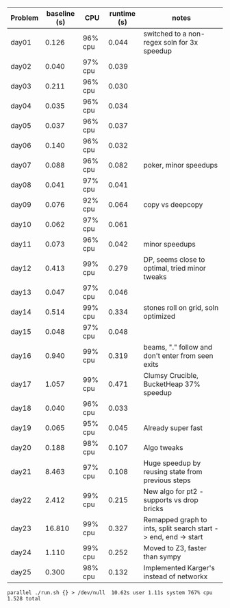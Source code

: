 | Problem | baseline (s) | CPU | runtime (s) | notes |
| --- | --- | --- | --- | --- |
|day01|0.126|96% cpu |0.044 | switched to a non-regex soln for 3x speedup |
|day02|0.040|97% cpu |0.039 |
|day03|0.211|96% cpu |0.030 |
|day04|0.035|96% cpu |0.034 |
|day05|0.037|96% cpu |0.037 |
|day06|0.140|96% cpu |0.032 |
|day07|0.088|96% cpu |0.082 | poker, minor speedups |
|day08|0.041|97% cpu |0.041 |
|day09|0.076|92% cpu |0.064 | copy vs deepcopy |
|day10|0.062|97% cpu |0.061 |
|day11|0.073|96% cpu |0.042 | minor speedups |
|day12|0.413|99% cpu |0.279 | DP, seems close to optimal, tried minor tweaks |
|day13|0.047|97% cpu |0.046 |
|day14|0.514|99% cpu |0.334 | stones roll on grid, soln optimized |
|day15|0.048|97% cpu |0.048 |
|day16|0.940|99% cpu|0.319 | beams, "." follow and don't enter from seen exits |
|day17|1.057|99% cpu |0.471 | Clumsy Crucible, BucketHeap 37% speedup |
|day18|0.040|96% cpu |0.033 |
|day19|0.065|95% cpu |0.045 | Already super fast |
|day20|0.188|98% cpu |0.107 | Algo tweaks |
|day21|8.463|97% cpu |0.108 | Huge speedup by reusing state from previous steps |
|day22|2.412|99% cpu|0.215 | New algo for pt2 - supports vs drop bricks |
|day23|16.810|99% cpu|0.327 | Remapped graph to ints, split search start -> end, end -> start |
|day24|1.110|99% cpu |0.252 | Moved to Z3, faster than sympy |
|day25|0.300|98% cpu |0.132 | Implemented Karger's instead of networkx |

`parallel ./run.sh {} > /dev/null  10.62s user 1.11s system 767% cpu 1.528 total`

